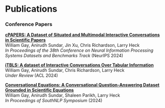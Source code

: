 # Publications

### Conference Papers

**[cPAPERS: A Dataset of Situated and Multimodal Interactive Conversations in Scientific Papers](https://scholar.google.com/citations?view_op=view_citation&hl=en&user=vBwHaN4AAAAJ&citation_for_view=vBwHaN4AAAAJ:d1gkVwhDpl0C)**  
William Gay, Anirudh Sundar, Jin Xu, Chris Richardson, Larry Heck  
*In Proceedings of the 38th Conference on Neural Information Processing Systems Datasets and Benchmarks Track* (NeurIPS 2024)

**[iTBLS: A dataset of Interactive Conversations Over Tabular Information](https://scholar.google.com/citations?view_op=view_citation&hl=en&user=vBwHaN4AAAAJ&citation_for_view=vBwHaN4AAAAJ:u-x6o8ySG0sC)**  
William Gay, Anirudh Sundar, Chris Richardson, Larry Heck  
*Under Review* (ACL 2024)

**[Conversational Equations: A Conversational Question-Answering Dataset Grounded in Scientific Equations](https://scholar.google.com/citations?view_op=view_citation&hl=en&user=vBwHaN4AAAAJ&citation_for_view=vBwHaN4AAAAJ:u5HHmVD_uO8C)**  
William Gay, Anirudh Sundar, Shaleen Parikh, Larry Heck  
*In Proceedings of SouthNLP Symposium* (2024)